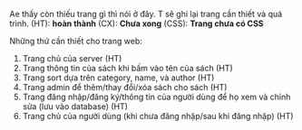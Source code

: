 Ae thấy còn thiếu trang gì thì nói ở đây. T sẽ ghi lại trang cần thiết và quá trình.
(HT): **hoàn thành**
(CX): **Chưa xong**
(CSS): **Trang chưa có CSS**

Những thứ cần thiết cho trang web:
1.    Trang chủ của server (HT)
2.    Trang thông tin của sách khi bấm vào tên của sách (HT)
3.    Trang sort dựa trên category, name, và author (HT)
4.    Trang admin để thêm/thay đổi/xóa sách cho sách (HT) 
5.    Trang đăng nhập/đăng ký/thông tin của người dùng để họ xem và chỉnh sửa (lưu vào database) (HT)
6.    Trang chủ của người dùng (khi chưa đăng nhập/sau khi đăng nhập) (HT)
